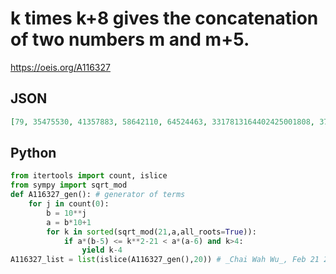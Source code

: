 # k times k\+8 gives the concatenation of two numbers m and m\+5\.
https://oeis.org/A116327
## JSON
```JSON
[79, 35475530, 41357883, 58642110, 64524463, 3317813164402425001808, 3762581663871761671881, 4019782237714250566387, 4464550737183587236460, 5535449262816412763533, 5980217762285749433606, 6237418336128238328112]
```
## Python
```Python
from itertools import count, islice
from sympy import sqrt_mod
def A116327_gen(): # generator of terms
    for j in count(0):
        b = 10**j
        a = b*10+1
        for k in sorted(sqrt_mod(21,a,all_roots=True)):
            if a*(b-5) <= k**2-21 < a*(a-6) and k>4:
                yield k-4
A116327_list = list(islice(A116327_gen(),20)) # _Chai Wah Wu_, Feb 21 2024
```
